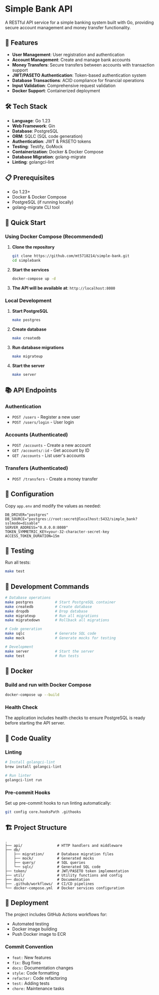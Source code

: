 # Simple Bank API

A RESTful API service for a simple banking system built with Go, providing secure account management and money transfer functionality.

## 🚀 Features

- **User Management**: User registration and authentication
- **Account Management**: Create and manage bank accounts
- **Money Transfers**: Secure transfers between accounts with transaction support
- **JWT/PASETO Authentication**: Token-based authentication system
- **Database Transactions**: ACID compliance for financial operations
- **Input Validation**: Comprehensive request validation
- **Docker Support**: Containerized deployment

## 🛠 Tech Stack

- **Language**: Go 1.23
- **Web Framework**: Gin
- **Database**: PostgreSQL
- **ORM**: SQLC (SQL code generation)
- **Authentication**: JWT & PASETO tokens
- **Testing**: Testify, GoMock
- **Containerization**: Docker & Docker Compose
- **Database Migration**: golang-migrate
- **Linting**: golangci-lint

## 📋 Prerequisites

- Go 1.23+
- Docker & Docker Compose
- PostgreSQL (if running locally)
- golang-migrate CLI tool

## 🚀 Quick Start

### Using Docker Compose (Recommended)

1. **Clone the repository**

   ```bash
   git clone https://github.com/mt5718214/simple-bank.git
   cd simplebank
   ```

2. **Start the services**

   ```bash
   docker-compose up -d
   ```

3. **The API will be available at**: `http://localhost:8080`

### Local Development

1. **Start PostgreSQL**

   ```bash
   make postgres
   ```

2. **Create database**

   ```bash
   make createdb
   ```

3. **Run database migrations**

   ```bash
   make migrateup
   ```

4. **Start the server**
   ```bash
   make server
   ```

## 📚 API Endpoints

### Authentication

- `POST /users` - Register a new user
- `POST /users/login` - User login

### Accounts (Authenticated)

- `POST /accounts` - Create a new account
- `GET /accounts/:id` - Get account by ID
- `GET /accounts` - List user's accounts

### Transfers (Authenticated)

- `POST /transfers` - Create a money transfer

## 🔧 Configuration

Copy `app.env` and modify the values as needed:

```env
DB_DRIVER="postgres"
DB_SOURCE="postgres://root:secret@localhost:5432/simple_bank?sslmode=disable"
SERVER_ADDRESS="0.0.0.0:8080"
TOKEN_SYMMETRIC_KEY=your-32-character-secret-key
ACCESS_TOKEN_DURATION=15m
```

## 🧪 Testing

Run all tests:

```bash
make test
```

## 🔨 Development Commands

```bash
# Database operations
make postgres          # Start PostgreSQL container
make createdb          # Create database
make dropdb            # Drop database
make migrateup         # Run all migrations
make migratedown       # Rollback all migrations

# Code generation
make sqlc              # Generate SQL code
make mock              # Generate mocks for testing

# Development
make server            # Start the server
make test              # Run tests
```

## 🐳 Docker

### Build and run with Docker Compose

```bash
docker-compose up --build
```

### Health Check

The application includes health checks to ensure PostgreSQL is ready before starting the API server.

## 📝 Code Quality

### Linting

```bash
# Install golangci-lint
brew install golangci-lint

# Run linter
golangci-lint run
```

### Pre-commit Hooks

Set up pre-commit hooks to run linting automatically:

```bash
git config core.hooksPath .githooks
```

## 🏗 Project Structure

```
.
├── api/                # HTTP handlers and middleware
├── db/
│   ├── migration/      # Database migration files
│   ├── mock/           # Generated mocks
│   ├── query/          # SQL queries
│   └── sqlc/           # Generated SQL code
├── token/              # JWT/PASETO token implementation
├── util/               # Utility functions and config
├── docs/               # Documentation
├── .github/workflows/  # CI/CD pipelines
└── docker-compose.yml  # Docker services configuration
```

## 🚀 Deployment

The project includes GitHub Actions workflows for:

- Automated testing
- Docker image building
- Push Docker image to ECR

### Commit Convention

- `feat:` New features
- `fix:` Bug fixes
- `docs:` Documentation changes
- `style:` Code formatting
- `refactor:` Code refactoring
- `test:` Adding tests
- `chore:` Maintenance tasks
